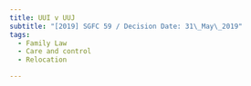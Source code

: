 ```yaml
---
title: UUI v UUJ
subtitle: "[2019] SGFC 59 / Decision Date: 31\_May\_2019"
tags:
  - Family Law
  - Care and control
  - Relocation

---
```

